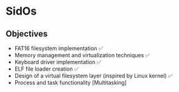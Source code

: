 # SidOs
## Objectives ##
- FAT16 filesystem implementation ✅
- Memory management and virtualization techniques ✅
- Keyboard driver implementation ✅
- ELF file loader creation ✅
- Design of a virtual filesystem layer (inspired by Linux kernel) ✅
- Process and task functionality [Multitasking]
